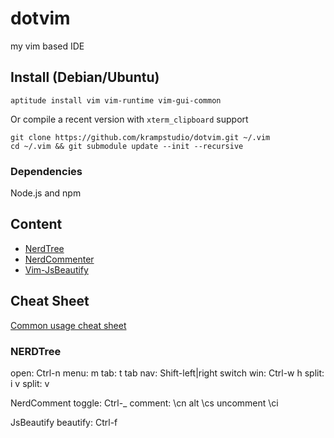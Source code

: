 dotvim
======

my vim based IDE

## Install (Debian/Ubuntu)

	aptitude install vim vim-runtime vim-gui-common

Or compile a recent version with `xterm_clipboard` support

	git clone https://github.com/krampstudio/dotvim.git ~/.vim
    cd ~/.vim && git submodule update --init --recursive

### Dependencies

Node.js and npm
    

## Content 

- [NerdTree](https://github.com/scrooloose/nerdtree)
- [NerdCommenter](https://github.com/scrooloose/nerdcommenter)
- [Vim-JsBeautify](https://github.com/maksimr/vim-jsbeautify.git)

## Cheat Sheet


[Common usage cheat sheet](http://fprintf.net/vimCheatSheet.html)

### NERDTree
open: Ctrl-n
menu: m
tab: t
tab nav: Shift-left|right
switch  win: Ctrl-w
h split: i
v split: v

NerdComment
toggle: Ctrl-_
comment: \cn
alt \cs
uncomment \ci

JsBeautify
beautify: Ctrl-f

<!--
Visual
Visual line : V
Visual block : Ctrl-V
Visual multi : Shift-V
All: ggVG

s&r
%s/OLD/NEW/g

Moov
word/token left : b 
word/token  right: w

Clipboard
copy line : "+yy
paste : "+p


base
effacer sour cursuer: x
effacer mot dw
effacer vers fin d$
-->
